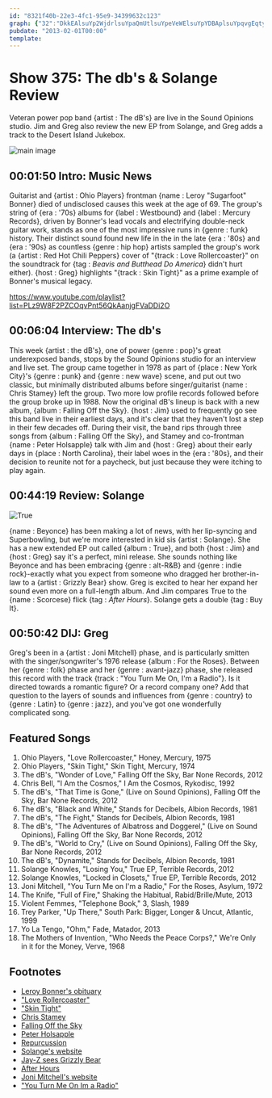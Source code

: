 ```yaml
---
id: "8321f40b-22e3-4fc1-95e9-34399632c123"
graph: {"32":"DkkEAlsuYp2WjdrlsuYpaQmUtlsuYpeVeWElsuYpYDBAplsuYpqvgEqtyROl","A4":"BBocGKS3zNBBocGcS4fKBB4Z1BBocGBBocGBLsPGBBocGBGSb89MGtlBBocGBGSb8Cd3L9BLsPGCd3L9BB4Z1BMZNKBMZNKKS3zN","21V":"smmDcwfdwU1hsaKwfdwU1hsaK97qip97qipX6cfd97qipBHm1GW73llxJyTK","2CI":"BATF6BDmI2BDmI2zZIiABDmI2O26qXBATF6O26qX"}
pubdate: "2013-02-01T00:00"
template: 
---
```






# Show 375: The db's & Solange Review

Veteran power pop band {artist : The dB's} are live in the Sound Opinions studio. Jim and Greg also review the new EP from Solange, and Greg adds a track to the Desert Island Jukebox.

![main image](https://static.soundopinions.org/images/2013/thedbs.jpg)



## 00:01:50 Intro: Music News

Guitarist and {artist : Ohio Players} frontman {name : Leroy "Sugarfoot" Bonner} died of undisclosed causes this week at the age of 69. The group's string of {era : '70s} albums for {label : Westbound} and {label : Mercury Records}, driven by Bonner's lead vocals and electrifying double-neck guitar work, stands as one of the most impressive runs in {genre : funk} history. Their distinct sound found new life in the in the late {era : '80s} and {era : '90s} as countless {genre : hip hop} artists sampled the group's work (a {artist : Red Hot Chili Peppers} cover of "{track : Love Rollercoaster}" on the soundtrack for {tag : *Beavis and Butthead Do America*} didn't hurt either). {host : Greg} highlights "{track : Skin Tight}" as a prime example of Bonner's musical legacy.

https://www.youtube.com/playlist?list=PLz9W8F2PZCOqvPnt56QkAanjgFVaDDi2O



## 00:06:04 Interview: The db's

This week {artist : the dB's}, one of power {genre : pop}'s great underexposed bands, stops by the Sound Opinions studio for an interview and live set. The group came together in 1978 as part of {place : New York City}'s {genre : punk} and {genre : new wave} scene, and put out two classic, but minimally distributed albums before singer/guitarist {name : Chris Stamey} left the group. Two more low profile records followed before the group broke up in 1988. Now the original dB's lineup is back with a new album, {album : Falling Off the Sky}. {host : Jim} used to frequently go see this band live in their earliest days, and it's clear that they haven't lost a step in their few decades off. During their visit, the band rips through three songs from {album : Falling Off the Sky}, and Stamey and co-frontman {name : Peter Holsapple} talk with Jim and {host : Greg} about their early days in {place : North Carolina}, their label woes in the {era : '80s}, and their decision to reunite not for a paycheck, but just because they were itching to play again.



## 00:44:19 Review: Solange

![True](https://static.soundopinions.org/assets/375/21V0.jpg)

{name : Beyonce} has been making a lot of news, with her lip-syncing and Superbowling, but we're more interested in kid sis {artist : Solange}. She has a new extended EP out called {album : True}, and both {host : Jim} and {host : Greg} say it's a perfect, mini release. She sounds nothing like Beyonce and has been embracing {genre : alt-R&B} and {genre : indie rock}-exactly what you expect from someone who dragged her brother-in-law to a {artist : Grizzly Bear} show. Greg is excited to hear her expand her sound even more on a full-length album. And Jim compares True to the {name : Scorcese} flick {tag : *After Hours*}. Solange gets a double {tag : Buy It}.



## 00:50:42 DIJ: Greg

Greg's been in a {artist : Joni Mitchell} phase, and is particularly smitten with the singer/songwriter's 1976 release {album : For the Roses}. Between her {genre : folk} phase and her {genre : avant-jazz} phase, she released this record with the track {track : "You Turn Me On, I'm a Radio"}. Is it directed towards a romantic figure? Or a record company one? Add that question to the layers of sounds and influences from {genre : country} to {genre : Latin} to {genre : jazz}, and you've got one wonderfully complicated song.



## Featured Songs

1. Ohio Players, "Love Rollercoaster," Honey, Mercury, 1975
2. Ohio Players, "Skin Tight," Skin Tight, Mercury, 1974
3. The dB's, "Wonder of Love," Falling Off the Sky, Bar None Records, 2012
4. Chris Bell, "I Am the Cosmos," I Am the Cosmos, Rykodisc, 1992
5. The dB's, "That Time is Gone," (Live on Sound Opinions), Falling Off the Sky, Bar None Records, 2012
6. The dB's, "Black and White," Stands for Decibels, Albion Records, 1981
7. The dB's, "The Fight," Stands for Decibels, Albion Records, 1981
8. The dB's, "The Adventures of Albatross and Doggerel," (Live on Sound Opinions), Falling Off the Sky, Bar None Records, 2012
9. The dB's, "World to Cry," (Live on Sound Opinions), Falling Off the Sky, Bar None Records, 2012
10. The dB's, "Dynamite," Stands for Decibels, Albion Records, 1981
11. Solange Knowles, "Losing You," True EP, Terrible Records, 2012
12. Solange Knowles, "Locked in Closets," True EP, Terrible Records, 2012
13. Joni Mitchell, "You Turn Me on I'm a Radio," For the Roses, Asylum, 1972
14. The Knife, "Full of Fire," Shaking the Habitual, Rabid/Brille/Mute, 2013
15. Violent Femmes, "Telephone Book," 3, Slash, 1989
16. Trey Parker, "Up There," South Park: Bigger, Longer & Uncut, Atlantic, 1999
17. Yo La Tengo, "Ohm," Fade, Matador, 2013
18. The Mothers of Invention, "Who Needs the Peace Corps?," We're Only in it for the Money, Verve, 1968



## Footnotes

- [Leroy Bonner's obituary](http://www.nytimes.com/2013/01/29/arts/music/leroy-bonner-of-the-ohio-players-dies-at-69.html)
- ["Love Rollercoaster"](http://www.youtube.com/watch?v=N1cbsLKXasQ)
- ["Skin Tight"](http://www.youtube.com/watch?v=d-z2Kyiu0Nk)
- [Chris Stamey](http://www.chrisstamey.com/)
- [Falling Off the Sky](http://www.discogs.com/dBs-Falling-Off-The-Sky/release/4143923)
- [Peter Holsapple](http://www.myspace.com/peterholsapple)
- [Repurcussion](http://www.amazon.com/Repercussion-Dbs/dp/B000026BLX)
- [Solange's website](http://www.solangemusic.com/)
- [Jay-Z sees Grizzly Bear](http://idolator.com/5269572/five-reasons-why-jay-zs-attendance-at-yesterdays-grizzly-bear-show-wasnt-all-that-surprising)
- [After Hours](http://www.imdb.com/title/tt0088680/)
- [Joni Mitchell's website](http://www.jonimitchell.com/)
- ["You Turn Me On Im a Radio"](http://www.youtube.com/watch?v=A2qu-VaWePI)